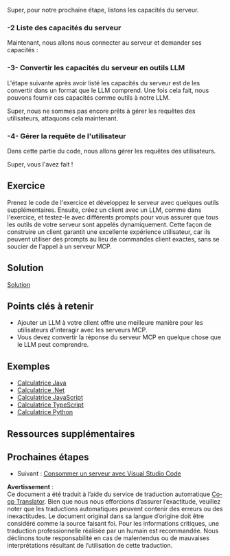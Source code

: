 <!--
CO_OP_TRANSLATOR_METADATA:
{
  "original_hash": "f74887f51a69d3f255cb83d0b517c623",
  "translation_date": "2025-07-04T15:21:40+00:00",
  "source_file": "03-GettingStarted/03-llm-client/README.md",
  "language_code": "fr"
}
-->
Super, pour notre prochaine étape, listons les capacités du serveur.

### -2 Liste des capacités du serveur

Maintenant, nous allons nous connecter au serveur et demander ses capacités :

### -3- Convertir les capacités du serveur en outils LLM

L'étape suivante après avoir listé les capacités du serveur est de les convertir dans un format que le LLM comprend. Une fois cela fait, nous pouvons fournir ces capacités comme outils à notre LLM.

Super, nous ne sommes pas encore prêts à gérer les requêtes des utilisateurs, attaquons cela maintenant.

### -4- Gérer la requête de l'utilisateur

Dans cette partie du code, nous allons gérer les requêtes des utilisateurs.

Super, vous l'avez fait !

## Exercice

Prenez le code de l'exercice et développez le serveur avec quelques outils supplémentaires. Ensuite, créez un client avec un LLM, comme dans l'exercice, et testez-le avec différents prompts pour vous assurer que tous les outils de votre serveur sont appelés dynamiquement. Cette façon de construire un client garantit une excellente expérience utilisateur, car ils peuvent utiliser des prompts au lieu de commandes client exactes, sans se soucier de l'appel à un serveur MCP.

## Solution

[Solution](/03-GettingStarted/03-llm-client/solution/README.md)

## Points clés à retenir

- Ajouter un LLM à votre client offre une meilleure manière pour les utilisateurs d'interagir avec les serveurs MCP.
- Vous devez convertir la réponse du serveur MCP en quelque chose que le LLM peut comprendre.

## Exemples

- [Calculatrice Java](../samples/java/calculator/README.md)
- [Calculatrice .Net](../../../../03-GettingStarted/samples/csharp)
- [Calculatrice JavaScript](../samples/javascript/README.md)
- [Calculatrice TypeScript](../samples/typescript/README.md)
- [Calculatrice Python](../../../../03-GettingStarted/samples/python)

## Ressources supplémentaires

## Prochaines étapes

- Suivant : [Consommer un serveur avec Visual Studio Code](../04-vscode/README.md)

**Avertissement** :  
Ce document a été traduit à l’aide du service de traduction automatique [Co-op Translator](https://github.com/Azure/co-op-translator). Bien que nous nous efforcions d’assurer l’exactitude, veuillez noter que les traductions automatiques peuvent contenir des erreurs ou des inexactitudes. Le document original dans sa langue d’origine doit être considéré comme la source faisant foi. Pour les informations critiques, une traduction professionnelle réalisée par un humain est recommandée. Nous déclinons toute responsabilité en cas de malentendus ou de mauvaises interprétations résultant de l’utilisation de cette traduction.